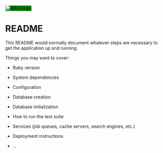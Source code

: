 
<span style="background-color:green">![MitreLogo](https://github.com/Jrodr4544/MitresAttackPatterns/blob/feature/setup-api/client/src/mitre_attack.png)</span>

# README

This README would normally document whatever steps are necessary to get the
application up and running.

Things you may want to cover:

* Ruby version

* System dependencies

* Configuration

* Database creation

* Database initialization

* How to run the test suite

* Services (job queues, cache servers, search engines, etc.)

* Deployment instructions

* ...

